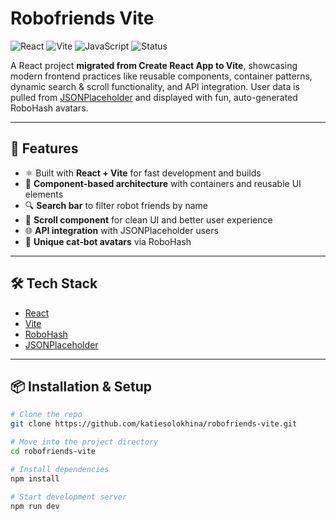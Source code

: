 # Robofriends Vite

![React](https://img.shields.io/badge/React-20232A?style=for-the-badge&logo=react&logoColor=61DAFB)
![Vite](https://img.shields.io/badge/Vite-646CFF?style=for-the-badge&logo=vite&logoColor=FFD62E)
![JavaScript](https://img.shields.io/badge/JavaScript-323330?style=for-the-badge&logo=javascript&logoColor=F7DF1E)
![Status](https://img.shields.io/badge/Status-Learning_Project-blue?style=for-the-badge)

A React project **migrated from Create React App to Vite**, showcasing modern frontend practices like reusable components, container patterns, dynamic search & scroll functionality, and API integration. User data is pulled from [JSONPlaceholder](https://jsonplaceholder.typicode.com/users) and displayed with fun, auto-generated RoboHash avatars.

---

## 🚀 Features
- ⚛️ Built with **React + Vite** for fast development and builds  
- 🧩 **Component-based architecture** with containers and reusable UI elements  
- 🔍 **Search bar** to filter robot friends by name  
- 📜 **Scroll component** for clean UI and better user experience  
- 🌐 **API integration** with JSONPlaceholder users  
- 🤖 **Unique cat-bot avatars** via RoboHash  

---

## 🛠️ Tech Stack
- [React](https://react.dev/)  
- [Vite](https://vitejs.dev/)  
- [RoboHash](https://robohash.org/)  
- [JSONPlaceholder](https://jsonplaceholder.typicode.com/)  

---

## 📦 Installation & Setup

```bash
# Clone the repo
git clone https://github.com/katiesolokhina/robofriends-vite.git

# Move into the project directory
cd robofriends-vite

# Install dependencies
npm install

# Start development server
npm run dev
